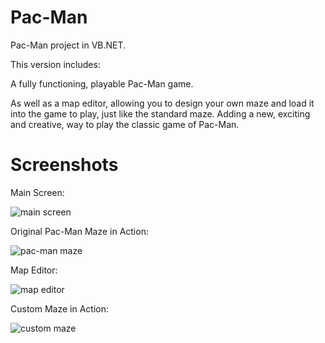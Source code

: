 # Pac-Man
Pac-Man project in VB.NET.

This version includes:

A fully functioning, playable Pac-Man game.

As well as a map editor, allowing you to design your own maze and load it into the game to play, just like the standard maze. Adding a new, exciting and creative, way to play the classic game of Pac-Man.

# Screenshots

Main Screen:

![main screen](https://user-images.githubusercontent.com/33097312/33036827-85c34510-ce27-11e7-9e88-0831a43ed7bc.png)

Original Pac-Man Maze in Action:

![pac-man maze](https://user-images.githubusercontent.com/33097312/33036836-8a492cbc-ce27-11e7-9f69-4b1f5e5ce5c1.png)

Map Editor:

![map editor](https://user-images.githubusercontent.com/33097312/33037003-13dd408a-ce28-11e7-8957-6056031fac17.png)

Custom Maze in Action:

![custom maze](https://user-images.githubusercontent.com/33097312/33036840-8ea6bc3e-ce27-11e7-8d05-f0cd0f70b6a8.png)

